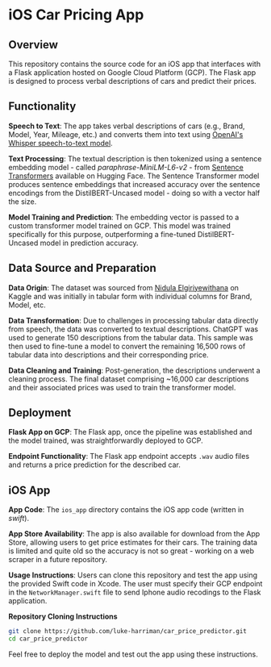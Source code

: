 # iOS Car Pricing App

## Overview

This repository contains the source code for an iOS app that interfaces with a Flask application hosted on Google Cloud Platform (GCP). The Flask app is designed to process verbal descriptions of cars and predict their prices.

## Functionality
**Speech to Text**: The app takes verbal descriptions of cars (e.g., Brand, Model, Year, Mileage, etc.) and converts them into text using [OpenAI's Whisper speech-to-text model](https://huggingface.co/openai/whisper-base).

**Text Processing**: The textual description is then tokenized using a sentence embedding model - called *paraphrase-MiniLM-L6-v2* - from [Sentence Transformers](https://huggingface.co/sentence-transformers) available on Hugging Face. The Sentence Transformer model produces sentence embeddings that increased accuracy over the sentence encodings from the DistilBERT-Uncased model - doing so with a vector half the size. 

**Model Training and Prediction**: The embedding vector is passed to a custom transformer model trained on GCP. This model was trained specifically for this purpose, outperforming a fine-tuned DistilBERT-Uncased model in prediction accuracy.

## Data Source and Preparation
**Data Origin**: The dataset was sourced from [Nidula Elgiriyewithana](https://www.kaggle.com/datasets/nelgiriyewithana/australian-vehicle-prices) on Kaggle and was initially in tabular form with individual columns for Brand, Model, etc.

**Data Transformation**: Due to challenges in processing tabular data directly from speech, the data was converted to textual descriptions. ChatGPT was used to generate 150 descriptions from the tabular data. This sample was then used to fine-tune a model to convert the remaining 16,500 rows of tabular data into descriptions and their corresponding price.

**Data Cleaning and Training**: Post-generation, the descriptions underwent a cleaning process. The final dataset comprising ~16,000 car descriptions and their associated prices was used to train the transformer model.

## Deployment
**Flask App on GCP**: The Flask app, once the pipeline was established and the model trained, was straightforwardly deployed to GCP.

**Endpoint Functionality**: The Flask app endpoint accepts ``.wav`` audio files and returns a price prediction for the described car.

## iOS App
**App Code**: The ``ios_app`` directory contains the iOS app code (written in *swift*).

**App Store Availability**: The app is also available for download from the App Store, allowing users to get price estimates for their cars. The training data is limited and quite old so the accuracy is not so great - working on a web scraper in a future repository. 

**Usage Instructions**: Users can clone this repository and test the app using the provided Swift code in Xcode. The user must specify their GCP endpoint in the ``NetworkManager.swift`` file to send Iphone audio recodings to the Flask application.

**Repository Cloning Instructions**
```bash
git clone https://github.com/luke-harriman/car_price_predictor.git
cd car_price_predictor
```

Feel free to deploy the model and test out the app using these instructions.